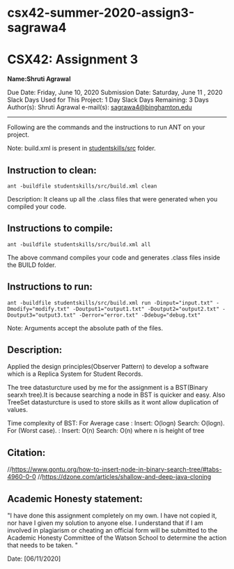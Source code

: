 # csx42-summer-2020-assign3-sagrawa4
# CSX42: Assignment 3
**Name:Shruti Agrawal**

Due Date: Friday, June 10, 2020
Submission Date: Saturday, June 11 , 2020
Slack Days Used for This Project: 1 Day
Slack Days Remaining: 3 Days
Author(s): Shruti Agrawal
e-mail(s): sagrawa4@binghamton.edu

-----------------------------------------------------------------------

Following are the commands and the instructions to run ANT on your project.


Note: build.xml is present in [studentskills/src](./studentskills/src/) folder.

## Instruction to clean:

```commandline
ant -buildfile studentskills/src/build.xml clean
```

Description: It cleans up all the .class files that were generated when you
compiled your code.

## Instructions to compile:

```commandline
ant -buildfile studentskills/src/build.xml all
```
The above command compiles your code and generates .class files inside the BUILD folder.

## Instructions to run:

```commandline
ant -buildfile studentskills/src/build.xml run -Dinput="input.txt" -Dmodify="modify.txt" -Doutput1="output1.txt" -Doutput2="output2.txt" -Doutput3="output3.txt" -Derror="error.txt" -Ddebug="debug.txt"

```
Note: Arguments accept the absolute path of the files.


## Description:
Applied the design principles(Observer Pattern) to develop a software which is a Replica System for Student Records.

The tree datasturcture used by me for the assignment is a BST(Binary searxh tree).It is because searching a node in BST is quicker and easy. Also TreeSet datasturcture is used to store skills as it wont allow duplication of values.

Time complexity of BST: For Average case :  Insert: O(logn) Search: O(logn).
For (Worst case). :   Insert: O(n) Search: O(n) where n is height of tree

## Citation:

//https://www.gontu.org/how-to-insert-node-in-binary-search-tree/#tabs-4960-0-0
//https://dzone.com/articles/shallow-and-deep-java-cloning 

## Academic Honesty statement:

"I have done this assignment completely on my own. I have not copied
it, nor have I given my solution to anyone else. I understand that if
I am involved in plagiarism or cheating an official form will be
submitted to the Academic Honesty Committee of the Watson School to
determine the action that needs to be taken. "

Date: [06/11/2020]


